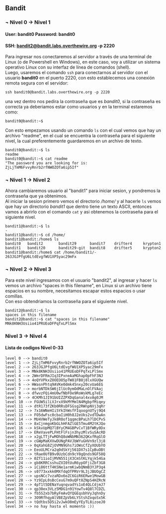 ## Bandit
### ¬ Nivel 0 -> Nivel 1  
#### User: bandit0  Password: bandit0  
#### SSH: bandit2@bandit.labs.overthewire.org -p 2220  
Para ingresar nos conectaremos al servidor a través de una terminal de Linux (o de Powershell en Windows), en este caso, voy a utilizar un sistema operativo Linux con su interfaz de línea de comandos (shell).  
Luego, usaremos el comando `ssh` para conectarnos al servidor con el usuario **bandit0** en el puerto 2220, con esto establecemos una conexión remota segura con el servidor:
```
ssh bandit0@bandit.labs.overthewire.org -p 2220
```
una vez dentro nos pedira la contraseña que es *bandit0*, si la contraseña es correcta ya deberiamos estar como usuarios y en la terminal estaremos como:  
```
bandit0@bandit:~$
```
Con esto empezamos usando un comando `ls` con el cual vemos que hay un archivo "readme", en el cual se encuentra la contraseña para el siguiente nivel, la cual preferentemente guardaremos en un archivo de texto.  
```
bandit0@bandit:~$ ls
readme
bandit0@bandit:~$ cat readme
"The password you are looking for is: ZjLjTmM6FvvyRnrb2rfNWOZOTa6ip5If"
```
### ¬ Nivel 1 -> Nivel 2  
Ahora cambiaremos usuario al "bandit1" para iniciar sesion, y pondremos la contraseña que ya obtenimos.  
Al iniciar la sesion primero vemos el directorio */home/* y al hacerle `ls` vemos que hay un directorio *bandit1*
que dentro tiene un texto ASCII, entonces vamos a abrirlo con el comando `cat` y asi obtenemos la contraseña para el siguiente nivel.  
```
bandit1@bandit:~$ ls
-
bandit1@bandit:~$ cd /home/
bandit1@bandit:/home$ ls
bandit0   bandit2       bandit29      bandit7    drifter4     krypton1
bandit1   bandit20      bandit29-git  bandit8    drifter5     krypton2
bandit1@bandit:/home$ cat /home/bandit1/-
263JGJPfgU6LtdEvgfWU1XP5yac29mFx
```
### ¬ Nivel 2 -> Nivel 3
Para este nivel ingresamos con el usuario "bandit2", al ingresar y hacer `ls` vemos un archivo "spaces in this filename", en Linux si un archivo tiene espacios en su nombre, necesitamos escapar estos espacios o usar comillas.  
Con eso obtendriamos la contraseña para el siguiente nivel.  
```
bandit2@bandit:~$ ls
spaces in this filename
bandit2@bandit:~$ cat "spaces in this filename"
MNk8KNH3Usiio41PRUEoDFPqfxLPlSmx
```
### Nivel 3 -> Nivel 4



#### Lista de codigos Nivel 0-33 
```
level 0 --> bandit0
level 1 --> ZjLjTmM6FvvyRnrb2rfNWOZOTa6ip5If
level 2 --> 263JGJPfgU6LtdEvgfWU1XP5yac29mFx
level 3 --> MNk8KNH3Usiio41PRUEoDFPqfxLPlSmx
level 4 --> 2WmrDFRmJIq3IPxneAaMGhap0pFhF3NJ
level 5 --> 4oQYVPkxZOOEOO5pTW81FB8j8lxXGUQw
level 6 --> HWasnPhtq9AVKe0dmk45nxy20cvUa6EG
level 7 --> morbNTDkSW6jIlUc0ymOdMaLnOlFVAaj
level 8 --> dfwvzFQi4mU0wfNbFOe9RoWskMLg7eEc
level 9 --> 4CKMh1JI91bUIZZPXDqGanal4xvAg0JM
level 10 --> FGUW5ilLVJrxX9kMYMmlN4MgbpfMiqey
level 11 --> dtR173fZKb0RRsDFSGsg2RWnpNVj3qRr
level 12 --> 7x16WNeHIi5YkIhWsfFIqoognUTyj9Q4
level 13 --> FO5dwFsc0cbaIiH0h8J2eUks2vdTDwAn
level 14 --> MU4VWeTyJk8ROof1qqmcBPaLh7lDCPvS
level 15 --> 8xCjnmgoKbGLhHFAZlGE5Tmu4M2tKJQo
level 16 --> kSkvUpMQ7lBYyCM4GBPvCvT1BfWRy0Dx
level 17 --> EReVavePLFHtFlFsjn3hyzMlvSuSAcRD
level 18 --> x2gLTTjFwMOhQ8oWNbMN362QKxfRqGlO
level 19 --> cGWpMaKXVwDUNgPAVJbWYuGHVn9zl3j8
level 20 --> 0qXahG8ZjOVMN9Ghs7iOWsCfZyXOUbYO
level 21 --> EeoULMCra2q0dSkYj561DX7s1CpBuOBt
level 22 --> tRae0UfB9v0UzbCdn9cY0gQnds9GF58Q
level 23 --> 0Zf11ioIjMVN551jX3CmStKLYqjk54Ga
level 24 --> gb8KRRCsshuZXI0tUuR6ypOFjiZbf3G8
level 25 --> iCi86ttT4KSNe1armKiwbQNmB3YJP3q4
level 26 --> s0773xxkk0MXfdqOfPRVr9L3jJBUOgCZ
level 27 --> upsNCc7vzaRDx6oZC6GiR6ERwe1MowGB
level 28 --> Yz9IpL0sBcCeuG7m9uQFt8ZNpS4HZRcN
level 29 --> 4pT1t5DENaYuqnqvadYs1oE4QLCdjmJ7
level 30 --> qp30ex3VLz5MDG1n91YowTv4Q8l7CDZL
level 31 --> fb5S2xb7bRyFmAvQYQGEqsbhVyJqhnDy
level 32 --> 3O9RfhqyAlVBEZpVb6LYStshZoqoSx5K
level 33 --> tQdtbs5D5i2vJwkO8mEyYEyTL8izoeJ0
level 34 --> no hay hasta el momento :))
```